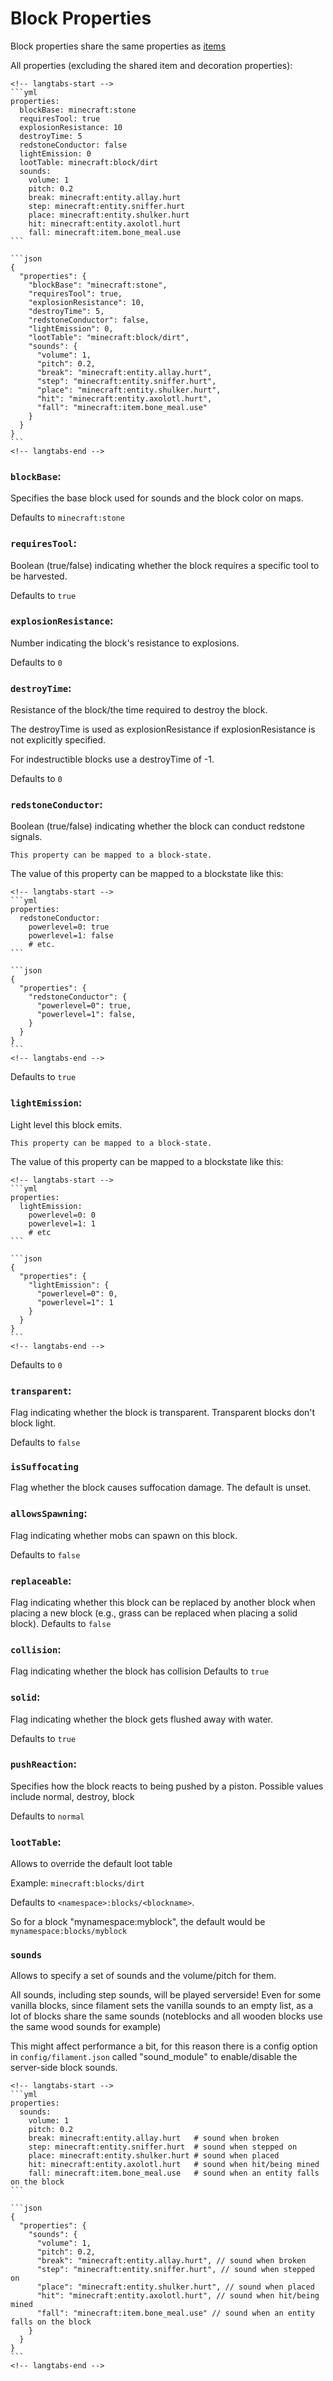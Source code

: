 # Block Properties

Block properties share the same properties as [items](item-properties.md)

All properties (excluding the shared item and decoration properties):
~~~admonish example
<!-- langtabs-start -->
```yml
properties:
  blockBase: minecraft:stone
  requiresTool: true
  explosionResistance: 10
  destroyTime: 5
  redstoneConductor: false
  lightEmission: 0
  lootTable: minecraft:block/dirt
  sounds:
    volume: 1
    pitch: 0.2
    break: minecraft:entity.allay.hurt
    step: minecraft:entity.sniffer.hurt
    place: minecraft:entity.shulker.hurt
    hit: minecraft:entity.axolotl.hurt
    fall: minecraft:item.bone_meal.use
```

```json
{
  "properties": {
    "blockBase": "minecraft:stone",
    "requiresTool": true,
    "explosionResistance": 10,
    "destroyTime": 5,
    "redstoneConductor": false,
    "lightEmission": 0,
    "lootTable": "minecraft:block/dirt",
    "sounds": {
      "volume": 1,
      "pitch": 0.2,
      "break": "minecraft:entity.allay.hurt",
      "step": "minecraft:entity.sniffer.hurt",
      "place": "minecraft:entity.shulker.hurt",
      "hit": "minecraft:entity.axolotl.hurt",
      "fall": "minecraft:item.bone_meal.use"
    }
  }
}
```
<!-- langtabs-end -->

~~~

### `blockBase`:

Specifies the base block used for sounds and the block color on maps.

Defaults to `minecraft:stone`

### `requiresTool`:

Boolean (true/false) indicating whether the block requires a specific tool to be harvested.

Defaults to `true`

### `explosionResistance`:

Number indicating the block's resistance to explosions.

Defaults to `0`

### `destroyTime`:

Resistance of the block/the time required to destroy the block.

The destroyTime is used as explosionResistance if explosionResistance is not explicitly specified.

For indestructible blocks use a destroyTime of -1.

Defaults to `0`

### `redstoneConductor`:

Boolean (true/false) indicating whether the block can conduct redstone signals.

~~~admonish tip
This property can be mapped to a block-state.
~~~

The value of this property can be mapped to a blockstate like this:
~~~admonish example
<!-- langtabs-start -->
```yml
properties:
  redstoneConductor:
    powerlevel=0: true
    powerlevel=1: false
    # etc.
```

```json
{
  "properties": {
    "redstoneConductor": {
      "powerlevel=0": true,
      "powerlevel=1": false,
    }
  }
}
```
<!-- langtabs-end -->

~~~

Defaults to `true`

### `lightEmission`:

Light level this block emits.

~~~admonish tip
This property can be mapped to a block-state.
~~~

The value of this property can be mapped to a blockstate like this:

~~~admonish example
<!-- langtabs-start -->
```yml
properties:
  lightEmission:
    powerlevel=0: 0
    powerlevel=1: 1
    # etc
```

```json
{
  "properties": {
    "lightEmission": {
      "powerlevel=0": 0,
      "powerlevel=1": 1
    }
  }
}
```
<!-- langtabs-end -->

~~~

Defaults to `0`

### `transparent`:
Flag indicating whether the block is transparent. Transparent blocks don't block light.

Defaults to `false`

### `isSuffocating`
Flag whether the block causes suffocation damage.
The default is unset.

### `allowsSpawning`:
Flag indicating whether mobs can spawn on this block.

Defaults to `false`

### `replaceable`:
Flag indicating whether this block can be replaced by another block when placing a new block (e.g., grass can be replaced when placing a solid block).
Defaults to `false`

### `collision`:
Flag indicating whether the block has collision
Defaults to `true`

### `solid`:
Flag indicating whether the block gets flushed away with water.

Defaults to `true`

### `pushReaction`:
Specifies how the block reacts to being pushed by a piston. Possible values include normal, destroy, block

Defaults to `normal`

### `lootTable`:

Allows to override the default loot table

Example: `minecraft:blocks/dirt`

Defaults to `<namespace>:blocks/<blockname>`. 

So for a block "mynamespace:myblock", the default would be `mynamespace:blocks/myblock`

### `sounds`

Allows to specify a set of sounds and the volume/pitch for them.

All sounds, including step sounds, will be played serverside! Even for some vanilla blocks, since filament sets the vanilla sounds to an empty list, as a lot of blocks share the same sounds (noteblocks and all wooden blocks use the same wood sounds for example)

This might affect performance a bit, for this reason there is a config option in `config/filament.json` called "sound_module" to enable/disable the server-side block sounds.

~~~ admonish example
<!-- langtabs-start -->
```yml
properties:
  sounds:
    volume: 1
    pitch: 0.2
    break: minecraft:entity.allay.hurt   # sound when broken
    step: minecraft:entity.sniffer.hurt  # sound when stepped on
    place: minecraft:entity.shulker.hurt # sound when placed
    hit: minecraft:entity.axolotl.hurt   # sound when hit/being mined
    fall: minecraft:item.bone_meal.use   # sound when an entity falls on the block
```

```json
{
  "properties": {
    "sounds": {
      "volume": 1,
      "pitch": 0.2,
      "break": "minecraft:entity.allay.hurt", // sound when broken
      "step": "minecraft:entity.sniffer.hurt", // sound when stepped on
      "place": "minecraft:entity.shulker.hurt", // sound when placed
      "hit": "minecraft:entity.axolotl.hurt", // sound when hit/being mined
      "fall": "minecraft:item.bone_meal.use" // sound when an entity falls on the block
    }
  }
}
```
<!-- langtabs-end -->

~~~
